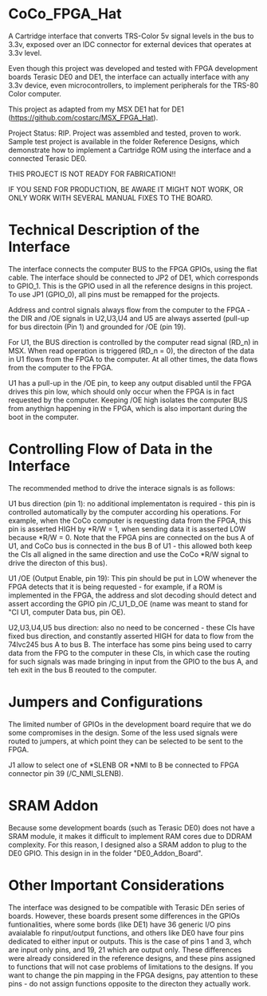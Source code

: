 # CoCo_FPGA_Hat
A Cartridge interface that converts TRS-Color 5v signal levels in the bus to 3.3v, exposed over an IDC connector for external devices that operates at 3.3v level.

Even though this project was developed and tested with FPGA development boards Terasic DE0 and DE1, the interface can actually interface with any 3.3v device, even microcontrollers, to implement peripherals for the TRS-80 Color computer.

This project as adapted from my MSX DE1 hat for DE1 (https://github.com/costarc/MSX_FPGA_Hat).


Project Status: RIP. Project was assembled and tested, proven to work. Sample test project is available in the folder Reference Designs, which demonstrate how to implement a Cartridge ROM using the interface and a connected Terasic DE0.

THIS PROJECT IS NOT READY FOR FABRICATION!!

IF YOU SEND FOR PRODUCTION, BE AWARE IT MIGHT NOT WORK, OR ONLY WORK WITH SEVERAL MANUAL FIXES TO THE BOARD.



# Technical Description of the Interface
The interface connects the computer BUS to the FPGA GPIOs, using the flat cable.
The interface should be connected to JP2 of DE1, which corresponds to GPIO_1. This is the GPIO used in all the reference designs in this project. To use JP1 (GPIO_0), all pins must be remapped for the projects.

Address and control signals always flow from the computer to the FPGA - the DIR and /OE signals in U2,U3,U4 and U5 are always asserted (pull-up for bus directoin (Pin 1) and grounded for /OE (pin 19).

For U1, the BUS direction is controlled by the computer read signal (RD_n) in MSX. When read operation is triggered (RD_n = 0), the directon of the data in U1 flows from the FPGA to the computer. At all other times, the data flows from the computer to the FPGA.

U1 has a pull-up in the /OE pin, to keep any output disabled until the FPGA drives this pin low, which should only occur when the FPGA is in fact requested by the computer. Keeping /OE high isolates the computer BUS from anythign happening in the FPGA, which is also important during the boot in the computer.

# Controlling Flow of Data in the Interface
The recommended method to drive the interace signals is as follows:

U1 bus direction (pin 1): no additional implementaton is required - this pin is controlled automatically by the computer according his operations. For example, when the CoCo computer is requesting data from the FPGA, this pin is asserted HIGH by *R/W = 1, when sending data it is asserted LOW because *R/W = 0.
Note that the FPGA pins are connected on the bus A of U1, and CoCo bus is connected in the bus B of U1 - this allowed both keep the CIs all aligned in the same direction and use the CoCo *R/W signal to drive the directon of this bus).

U1 /OE (Output Enable, pin 19): This pin should be put in LOW whenever the FPGA detects that it is being requested - for example, if a ROM is implemented in the FPGA, the address and slot decoding should detect and assert according the GPIO pin /C_U1_D_OE (name was meant to stand for "CI U1, computer Data bus, pin OE).

U2,U3,U4,U5 bus direction: also no need to be concerned - these CIs have fixed bus direction, and constantly asserted HIGH for data to flow from the 74lvc245 bus A to bus B. 
The interface has some pins being used to carry data from the FPG to the computer in these CIs, in which case the routing for such signals was made bringing in input from the GPIO to the bus A, and teh exit in the bus B reouted to the computer.

# Jumpers and Configurations

The limited number of GPIOs in the development board require that we do some compromises in the design.
Some of the less used signals were routed to jumpers, at which point they can be selected to be sent to the FPGA.

J1 allow to select one of *SLENB OR *NMI to B be connected to FPGA connector pin 39 (/C_NMI_SLENB).

# SRAM Addon
Because some development boards (such as Terasic DE0) does not have a SRAM module, it makes it difficult to implement RAM cores due to DDRAM complexity.
For this reason, I designed also a SRAM addon to plug to the DE0  GPIO. This design in in the folder "DE0_Addon_Board".

# Other Important Considerations

The interface was designed to be compatible with Terasic DEn series of boards. However, these boards present some differences in the GPIOs funtionalities, where some bords (like DE1) have 36 generic I/O pins avaialable fo rinput/output functions, and others like DE0 have four pins dedicated to either input or outputs. This is the case of pins 1 and 3, whch are input only pins, and 19, 21 which are output only.
These differences were already considered in the reference designs, and these pins assigned to functions that will not case problems of limitations to the designs.
If you want to change the pin mapping in the FPGA designs, pay attention to these pins - do not assign functions opposite to the directon they actually work.
